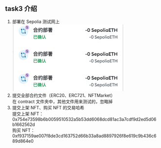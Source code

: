 ## task3 介绍

1. 部署在 Sepolia 测试网上
   ![bind-wallet](./readme/deploy.png "deploy")
2. 提交全部合约文件（ERC20、ERC721、NFTMarket）  
   在 contract 文件夹中，其他文件用来测试的，忽略掉
3. 提交上架 NFT、购买 NFT 的交易哈希  
   提交上架 NFT： 0x754e73598b6b0059510532a5b53dd6068dcd81ac3a7cdf9d2ed5d06b1662562d  
   购买 NFT： 0xf937159ae007f8de3cd163752d66b33a8ad8897926f8e619c9b436c689d864e0
